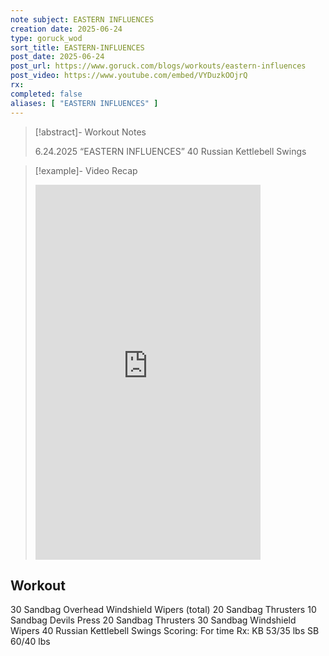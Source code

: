 ```yaml
---
note subject: EASTERN INFLUENCES
creation date: 2025-06-24
type: goruck_wod
sort_title: EASTERN-INFLUENCES
post_date: 2025-06-24
post_url: https://www.goruck.com/blogs/workouts/eastern-influences
post_video: https://www.youtube.com/embed/VYDuzkOOjrQ
rx: 
completed: false
aliases: [ "EASTERN INFLUENCES" ]
---
```


> [!abstract]- Workout Notes
> 
> 6.24.2025 “EASTERN INFLUENCES”
40 Russian Kettlebell Swings

> [!example]- Video Recap
> <iframe width="360" height="600" src="https://www.youtube.com/embed/VYDuzkOOjrQ" frameborder="0" allowfullscreen></iframe>

## Workout
30 Sandbag Overhead Windshield Wipers (total)
20 Sandbag Thrusters
10 Sandbag Devils Press
20 Sandbag Thrusters
30 Sandbag Windshield Wipers
40 Russian Kettlebell Swings
Scoring: For time
Rx: KB 53/35 lbs SB 60/40 lbs
